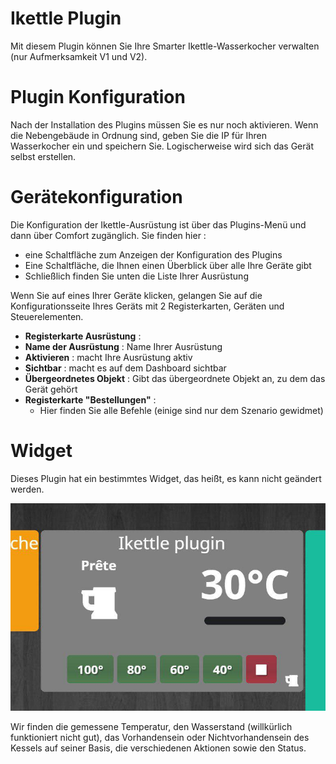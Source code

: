 # Ikettle Plugin

Mit diesem Plugin können Sie Ihre Smarter Ikettle-Wasserkocher verwalten (nur Aufmerksamkeit V1 und V2).

# Plugin Konfiguration 

Nach der Installation des Plugins müssen Sie es nur noch aktivieren. Wenn die Nebengebäude in Ordnung sind, geben Sie die IP für Ihren Wasserkocher ein und speichern Sie. Logischerweise wird sich das Gerät selbst erstellen.

# Gerätekonfiguration 

Die Konfiguration der Ikettle-Ausrüstung ist über das Plugins-Menü und dann über Comfort zugänglich. Sie finden hier :

-   eine Schaltfläche zum Anzeigen der Konfiguration des Plugins
-   Eine Schaltfläche, die Ihnen einen Überblick über alle Ihre Geräte gibt
-   Schließlich finden Sie unten die Liste Ihrer Ausrüstung

Wenn Sie auf eines Ihrer Geräte klicken, gelangen Sie auf die Konfigurationsseite Ihres Geräts mit 2 Registerkarten, Geräten und Steuerelementen.

-   **Registerkarte Ausrüstung** :
-   **Name der Ausrüstung** : Name Ihrer Ausrüstung
-   **Aktivieren** : macht Ihre Ausrüstung aktiv
-   **Sichtbar** : macht es auf dem Dashboard sichtbar
-   **Übergeordnetes Objekt** : Gibt das übergeordnete Objekt an, zu dem das Gerät gehört
-   **Registerkarte &quot;Bestellungen&quot;** :
    -  Hier finden Sie alle Befehle (einige sind nur dem Szenario gewidmet)

# Widget 

Dieses Plugin hat ein bestimmtes Widget, das heißt, es kann nicht geändert werden.

![ikettle](./images/ikettle_screenshot.jpg)

Wir finden die gemessene Temperatur, den Wasserstand (willkürlich funktioniert nicht gut), das Vorhandensein oder Nichtvorhandensein des Kessels auf seiner Basis, die verschiedenen Aktionen sowie den Status.


